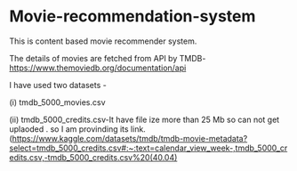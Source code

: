 # Movie-recommendation-system

This is content based movie recommender system. 

The details of movies are fetched from API by TMDB-https://www.themoviedb.org/documentation/api

I have used two datasets -

(i) tmdb_5000_movies.csv 

(ii) tmdb_5000_credits.csv-It have file ize more than 25 Mb so can not get uplaoded . so I am provinding its link.
(https://www.kaggle.com/datasets/tmdb/tmdb-movie-metadata?select=tmdb_5000_credits.csv#:~:text=calendar_view_week-,tmdb_5000_credits.csv,-tmdb_5000_credits.csv%20(40.04)

